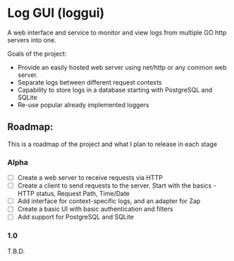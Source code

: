 # Log GUI (loggui)

A web interface and service to monitor and view logs from multiple GO http servers into one.

Goals of the project:

- Provide an easily hosted web server using net/http or any common web server.
- Separate logs between different request contexts
- Capability to store logs in a database starting with PostgreSQL and SQLite
- Re-use popular already implemented loggers

## Roadmap:

This is a roadmap of the project and what I plan to release in each stage

### Alpha

- [ ] Create a web server to receive requests via HTTP
- [ ] Create a client to send requests to the server. Start with the basics - HTTP status, Request Path, Time/Date
- [ ] Add interface for context-specific logs, and an adapter for Zap
- [ ] Create a basic UI with basic authentication and filters
- [ ] Add support for PostgreSQL and SQLite

### 1.0
T.B.D.

